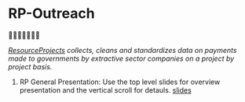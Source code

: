 # RP-Outreach

🎉🎈🎂🍾🎊🍻💃

_[ResourceProjects](https://resourceprojects.org/) collects, cleans and standardizes data on payments made to governments
by extractive sector companies on a project by project basis._

1.  RP General Presentation: Use the top level slides for overview presentation and the vertical scroll for detauls. [slides](https://nrgi.github.io/RP-Outreach/stage/index.html?RP=intro#/)
